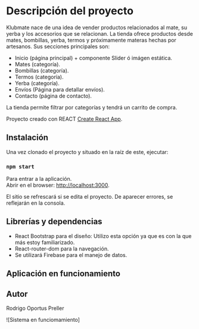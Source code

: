 # Descripción del proyecto

Klubmate nace de una idea de vender productos relacionados al mate, su yerba y los accesorios que se relacionan.
La tienda ofrece productos desde mates, bombillas, yerba, termos y próximamente materas hechas por artesanos.
Sus secciones principales son:

- Inicio (página principal) + componente Slider ó imágen estática.
- Mates (categoría).
- Bombillas (categoría).
- Termos (categoría).
- Yerba (categoría).
- Envíos (Página para detallar envíos).
- Contacto (página de contacto).

La tienda permite filtrar por categorías y tendrá un carrito de compra.

Proyecto creado con REACT [Create React App](https://github.com/facebook/create-react-app).

## Instalación

Una vez clonado el proyecto y situado en la raíz de este, ejecutar:

### `npm start`

Para entrar a la aplicación.\
Abrir en el browser: [http://localhost:3000](http://localhost:3000).

El sitio se refrescará si se edita el proyecto. De aparecer errores, se reflejarán en la consola.

## Librerías y dependencias

- React Bootstrap para el diseño: Utilizo esta opción ya que es con la que más estoy familiarizado.
- React-router-dom para la navegación.
- Se utilizará Firebase para el manejo de datos.

## Aplicación en funcionamiento

## Autor

Rodrigo Oportus Preller

![Sistema en funciomamiento]
